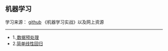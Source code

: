  ## 机器学习
学习来源：
[github](https://github.com/MLEveryday/100-Days-Of-ML-Code "github")
《机器学习实战》以及网上资源
 
------------

-  1.[ 数据预处理](https://github.com/starryfei/Python_Study/blob/master/machine_learning/Day%201_Data_Preprocessing.py " 数据预处理")
-  2.[简单线性回归](https://github.com/starryfei/Python_Study/blob/master/machine_learning/Day%202_Simple_Linear_Regression.py "简单线性回归")
